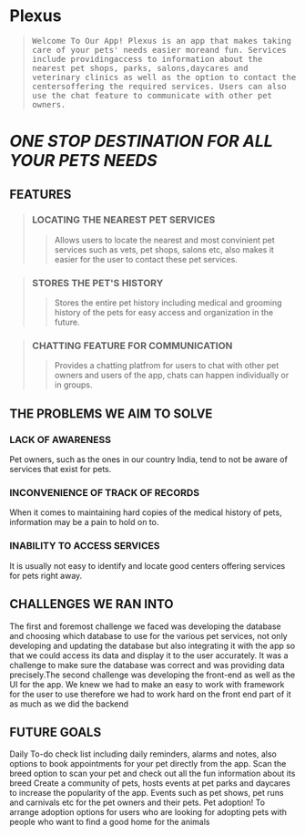 # Plexus
> <samp> Welcome To Our App! Plexus is an app that makes taking
> care of your pets' needs easier moreand fun. 
> Services include providingaccess to information about the
> nearest pet shops, parks, salons,daycares and veterinary clinics as well
> as the option to contact the centersoffering the required services. Users
> can also use the chat feature to communicate with other pet owners.</samp>

**_ONE STOP DESTINATION FOR ALL YOUR PETS NEEDS_**
=

## FEATURES

>### LOCATING THE NEAREST PET SERVICES
>>Allows users to locate the nearest and most convinient
>>pet services such as vets, pet shops, salons etc, also makes
>>it easier for the user to contact these pet services.

>### STORES THE PET'S HISTORY
>>Stores the entire pet history including medical and
>>grooming history of the pets for easy access and
>>organization in the future.

>### CHATTING FEATURE FOR COMMUNICATION
>>Provides a chatting platfrom for users to chat with other
>>pet owners and users of the app, chats can happen
>>individually or in groups.

## THE PROBLEMS WE AIM TO SOLVE

### LACK OF AWARENESS
Pet owners, such as the ones in our country India, tend to not be aware
of services that exist for pets.

### INCONVENIENCE OF TRACK OF RECORDS
When it comes to maintaining hard copies of the medical history of pets,
information may be a pain to hold on to.

### INABILITY TO ACCESS SERVICES
It is usually not easy to identify and locate good centers offering services
for pets right away.

## CHALLENGES WE RAN INTO
The first and foremost challenge we faced was developing the database and choosing which database to use for the various pet services, not only developing and updating the database but also integrating it with the app so that we could access its data and display it to the user accurately. It was a challenge to make sure the database was correct and was providing data precisely.The second challenge was developing the front-end as well as the UI for the app. We knew we had to make an easy to work with framework for the user to use therefore we had to work hard on the front end part of it as much as we did the backend

## FUTURE GOALS
Daily To-do check list including daily reminders, alarms
and notes, also options to book appointments for your
pet directly from the app.
Scan the breed option to scan your
pet and check out all the fun
information about its breed
Create a community of pets, hosts events at pet parks and
daycares to increase the popularity of the app. Events such as
pet shows, pet runs and carnivals etc for the pet owners and
their pets.
Pet adoption! To arrange adoption options for users who are
looking for adopting pets with people who want to find a
good home for the animals


